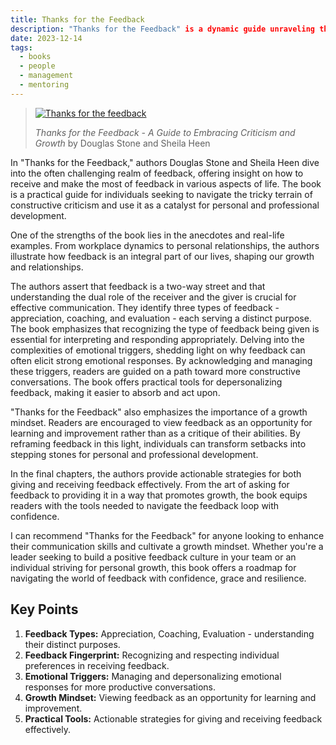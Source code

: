 ```yaml
---
title: Thanks for the Feedback
description: "Thanks for the Feedback" is a dynamic guide unraveling the intricacies of feedback, offering tools for growth, understanding, and communication mastery.
date: 2023-12-14
tags:
  - books
  - people
  - management
  - mentoring
---
```


> [![Thanks for the feedback](https://m.media-amazon.com/images/I/91cqHew+7BL._SY466_.jpg)](https://www.amazon.com.au/Thanks-Feedback-Science-Receiving-Well/dp/0670922633)
>
> _Thanks for the Feedback - A Guide to Embracing Criticism and Growth_ by Douglas Stone and Sheila Heen

In "Thanks for the Feedback," authors Douglas Stone and Sheila Heen dive into the often challenging realm of feedback, offering insight on how to receive and make the most of feedback in various aspects of life. The book is a practical guide for individuals seeking to navigate the tricky terrain of constructive criticism and use it as a catalyst for personal and professional development.

One of the strengths of the book lies in the anecdotes and real-life examples. From workplace dynamics to personal relationships, the authors illustrate how feedback is an integral part of our lives, shaping our growth and relationships.

The authors assert that feedback is a two-way street and that understanding the dual role of the receiver and the giver is crucial for effective communication. They identify three types of feedback - appreciation, coaching, and evaluation - each serving a distinct purpose. The book emphasizes that recognizing the type of feedback being given is essential for interpreting and responding appropriately. Delving into the complexities of emotional triggers, shedding light on why feedback can often elicit strong emotional responses. By acknowledging and managing these triggers, readers are guided on a path toward more constructive conversations. The book offers practical tools for depersonalizing feedback, making it easier to absorb and act upon.

"Thanks for the Feedback" also emphasizes the importance of a growth mindset. Readers are encouraged to view feedback as an opportunity for learning and improvement rather than as a critique of their abilities. By reframing feedback in this light, individuals can transform setbacks into stepping stones for personal and professional development.

In the final chapters, the authors provide actionable strategies for both giving and receiving feedback effectively. From the art of asking for feedback to providing it in a way that promotes growth, the book equips readers with the tools needed to navigate the feedback loop with confidence.

I can recommend "Thanks for the Feedback" for anyone looking to enhance their communication skills and cultivate a growth mindset. Whether you're a leader seeking to build a positive feedback culture in your team or an individual striving for personal growth, this book offers a roadmap for navigating the world of feedback with confidence, grace and resilience.

## Key Points

1. **Feedback Types:** Appreciation, Coaching, Evaluation - understanding their distinct purposes.
2. **Feedback Fingerprint:** Recognizing and respecting individual preferences in receiving feedback.
3. **Emotional Triggers:** Managing and depersonalizing emotional responses for more productive conversations.
4. **Growth Mindset:** Viewing feedback as an opportunity for learning and improvement.
5. **Practical Tools:** Actionable strategies for giving and receiving feedback effectively.
